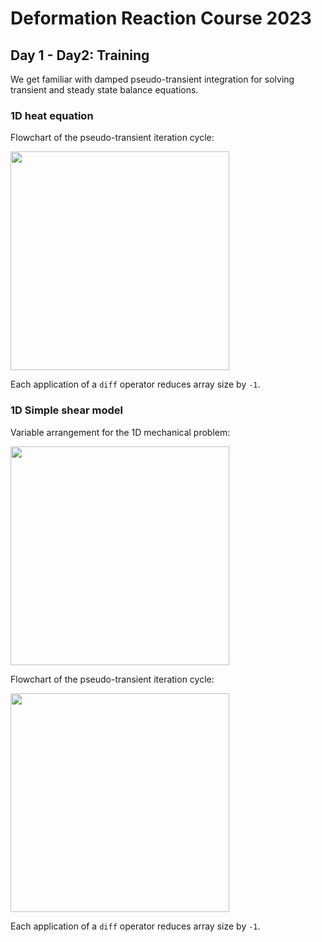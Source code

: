 # Deformation Reaction Course 2023

## Day 1 - Day2: Training

We get familiar with damped pseudo-transient integration for solving transient and steady state balance equations.

### 1D heat equation 

Flowchart of the pseudo-transient iteration cycle:

<img src="https://github.com/tduretz/DeformationReactionCourse2023/blob/main/images/pict_02.png" width=350px height=350px>

Each application of a `diff` operator reduces array size by `-1`.

### 1D Simple shear model

Variable arrangement for the 1D mechanical problem:

<img src="https://github.com/tduretz/DeformationReactionCourse2023/blob/main/images/pict_01.png" width=350px height=350px>

Flowchart of the pseudo-transient iteration cycle:

<img src="https://github.com/tduretz/DeformationReactionCourse2023/blob/main/images/pict_03.png" width=350px height=350px>

Each application of a `diff` operator reduces array size by `-1`.
